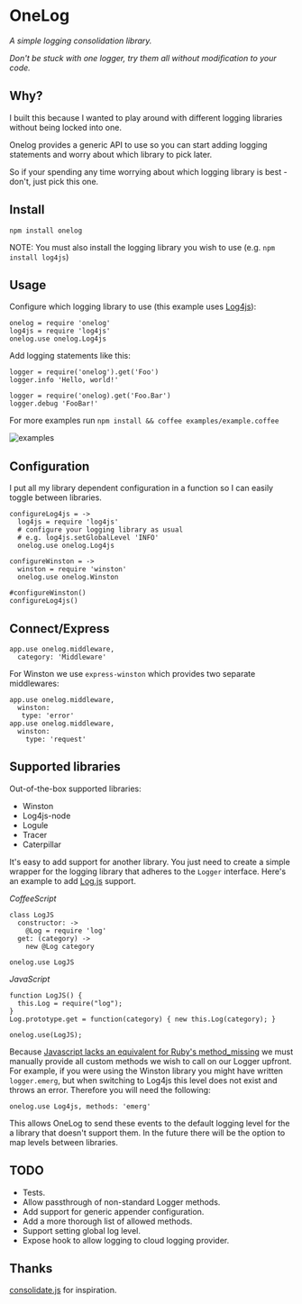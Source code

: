# OneLog

*A simple logging consolidation library.*

*Don't be stuck with one logger, try them all without modification to your code.*

## Why?

I built this because I wanted to play around with different logging libraries without being locked into one.

Onelog provides a generic API to use so you can start adding logging statements and worry about which library to pick later.

So if your spending any time worrying about which logging library is best - don't, just pick this one.

## Install

    npm install onelog

NOTE: You must also install the logging library you wish to use (e.g. `npm install log4js`)
    
## Usage

Configure which logging library to use (this example uses [Log4js](https://github.com/nomiddlename/log4js-node)):

    onelog = require 'onelog'
    log4js = require 'log4js'
    onelog.use onelog.Log4js
    
Add logging statements like this:

    logger = require('onelog').get('Foo')
    logger.info 'Hello, world!'
    
    logger = require('onelog).get('Foo.Bar')
    logger.debug 'FooBar!'
    
For more examples run `npm install && coffee examples/example.coffee`

![examples](https://raw.github.com/vjpr/onelog/master/examples/example.png)
    
## Configuration

I put all my library dependent configuration in a function so I can easily toggle between libraries.

    configureLog4js = ->
      log4js = require 'log4js'
      # configure your logging library as usual
      # e.g. log4js.setGlobalLevel 'INFO'
      onelog.use onelog.Log4js

    configureWinston = ->
      winston = require 'winston'
      onelog.use onelog.Winston
    
    #configureWinston()
    configureLog4js()

## Connect/Express

    app.use onelog.middleware,
      category: 'Middleware'
    
For Winston we use `express-winston` which provides two separate middlewares:

    app.use onelog.middleware,
      winston:
       type: 'error'
    app.use onelog.middleware,
      winston:
        type: 'request'
            
       
## Supported libraries

Out-of-the-box supported libraries:

* Winston
* Log4js-node
* Logule
* Tracer
* Caterpillar

It's easy to add support for another library. You just need to create a simple wrapper for the logging library that adheres to the `Logger` interface. Here's an example to add [Log.js](https://github.com/visionmedia/log.js/) support.

*CoffeeScript*

    class LogJS
      constructor: ->
        @Log = require 'log'
      get: (category) ->
        new @Log category
            
    onelog.use LogJS

*JavaScript*
            
    function LogJS() {
      this.Log = require("log");
    }
    Log.prototype.get = function(category) { new this.Log(category); }

    onelog.use(LogJS);

Because [Javascript lacks an equivalent for Ruby's method_missing](http://stackoverflow.com/questions/9779624/does-javascript-have-something-like-rubys-method-missing-feature) we must manually provide all custom methods we wish to call on our Logger upfront. For example, if you were using the Winston library you might have written `logger.emerg`, but when switching to Log4js this level does not exist and throws an error. Therefore you will need the following:

    onelog.use Log4js, methods: 'emerg'
    
This allows OneLog to send these events to the default logging level for the a library that doesn't support them. In the future there will be the option to map levels between libraries.

## TODO

* Tests.
* Allow passthrough of non-standard Logger methods.
* Add support for generic appender configuration.
* Add a more thorough list of allowed methods.
* Support setting global log level.
* Expose hook to allow logging to cloud logging provider.

## Thanks

[consolidate.js](https://github.com/visionmedia/consolidate.js) for inspiration.
